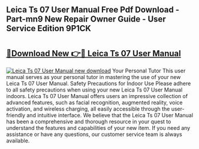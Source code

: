 ## Leica Ts 07 User Manual Free Pdf Download - Part-mn9 New Repair Owner Guide - User Service Edition 9P1CK

# <h2><a href="http://bc37576.oget.top/?id=Leica+Ts+07+User+Manual">🔗Download New 👉🔴 Leica Ts 07 User Manual</a></h2>

[![Leica Ts 07 User Manual new download](https://i.imgur.com/5g1atiW.png)](http://bc37576.oget.top/?id=Leica+Ts+07+User+Manual)
Your Personal Tutor This user manual serves as your personal tutor in mastering the use of your new Leica Ts 07 User Manual. Safety Precautions for Indoor Use Please adhere to all safety precautions when using your new Leica Ts 07 User Manual indoors. Leica Ts 07 User Manual offers users an impressive collection of advanced features, such as facial recognition, augmented reality, voice activation, and wireless charging, all easily accessible through the user-friendly and intuitive interface. We believe that the Leica Ts 07 User Manual has been a comprehensive and thorough resource in your quest to understand the features and capabilities of your new item. If you need any assistance or have any questions, our customer service team is always available.
